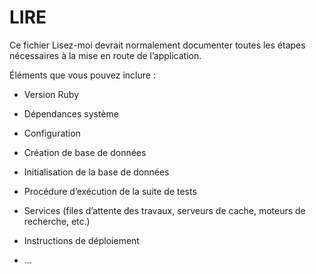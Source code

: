 # <a name="readme"></a>LIRE

Ce fichier Lisez-moi devrait normalement documenter toutes les étapes nécessaires à la mise en route de l’application.

Éléments que vous pouvez inclure :

* Version Ruby

* Dépendances système

* Configuration

* Création de base de données

* Initialisation de la base de données

* Procédure d’exécution de la suite de tests

* Services (files d’attente des travaux, serveurs de cache, moteurs de recherche, etc.)

* Instructions de déploiement

* ...
